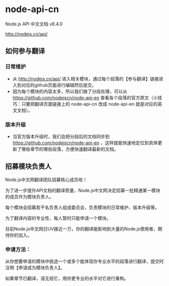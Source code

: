 # node-api-cn

Node.js API 中文文档 v8.4.0

http://nodejs.cn/api/

## 如何参与翻译

### 日常维护

- 从 http://nodejs.cn/api/ 进入相关模块，通过每个段落的【参与翻译】链接进入到对应的github页面进行编辑然后提交。
- 因为每个模块的内容太多，所以我们做了分段处理，可以从 https://github.com/nodejscn/node-api-en 查看各个段落的官方原文（小技巧：只要把翻译页面链接上的 node-api-cn 改成 node-api-en 就是对应的英文文档）。

### 版本升级

- 当官方版本升级时，我们会把分段后的文档同步到 https://github.com/nodejscn/node-api-en ，这样就能快速地定位到具体更新了哪些章节的哪些段落，方便快速翻译最新的文档。


## 招募模块负责人

Node.js中文网翻译团队招募核心成员啦！

为了进一步提升API文档的翻译质量，Node.js中文网决定招募一批精通某一模块的成员作为模块负责人。

每个模块会招募若干名负责人组成委员会，负责模块的日常维护、版本升级等。

为了翻译内容的专业性，每人暂时只能申请一个模块。

目前Node.js中文网日UV接近一万，你的翻译能影响到大量的Node.js使用者，期待你的加入。

### 申请方法：

从你想要申请的模块中挑选一个或多个能体现你专业水平的段落进行翻译，提交时注明【申请成为模块负责人】。

如果章节已翻译，请无视它，用你更专业的水平对它进行重构。
